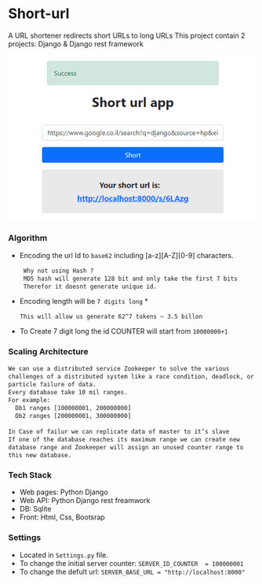 # Short-url
A URL shortener redirects short URLs to long URLs
This project contain 2 projects: Django & Django rest framework 


![pici](https://github.com/aviv-b/short-url/blob/main/screenshots/success.PNG)

### Algorithm 
 - Encoding the url Id to `base62` including [a-z][A-Z][0-9] characters.
 
        Why not using Hash ? 
        MD5 hash will generate 128 bit and only take the first 7 bits 
        Therefor it doesnt generate unique id. 
 - Encoding length will be `7 digits long` *
 
       This will allow us generate 62^7 tokens ~ 3.5 billon  
 - To Create 7 digit long the id COUNTER will start from `10000000+1`  
 

### Scaling Architecture
    We can use a distributed service Zookeeper to solve the various challenges of a distributed system like a race condition, deadlock, or particle failure of data.
    Every database take 10 mil ranges.
    For example: 
      Db1 ranges [100000001, 200000000]  
      Db2 ranges [200000001, 300000000] 
      
    In Case of failur we can replicate data of master to it’s slave
    If one of the database reaches its maximum range we can create new database range and Zookeeper will assign an unused counter range to this new database.

### Tech Stack 
- Web pages: Python Django 
- Web API: Python Django rest freamwork 
- DB: Sqlite 
- Front: Html, Css, Bootsrap

### Settings
- Located in `Settings.py` file.
- To change the initial server counter: `SERVER_ID_COUNTER  = 100000001`
- To change the defult url: `SERVER_BASE_URL = "http://localhost:8000"`
